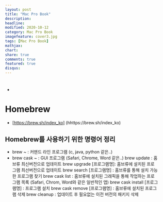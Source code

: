 ```yaml
---
layout: post
title: "Mac Pro Book"
description: 
headline: 
modified: 2020-10-12
category: Mac Pro Book
imagefeature: cover3.jpg
tags: [Mac Pro Book]
mathjax: 
chart: 
share: true
comments: true
featured: true
disqus:
---
```


# 
- 

# Homebrew
- [https://brew.sh/index_ko] (hhttps://brew.sh/index_ko)

## Homebrew를 사용하기 위한 명령어 정리

- brew ~ : 커맨드 라인 프로그램 (c, java, python 같은..)
- brew cask ~ : GUI 프로그램 (Safari, Chrome, Word 같은..)
brew update : 홈브류 최신버전으로 업데이트
brew upgrade [프로그램명]: 홈브류에 설치된 프로그램 최선버전으로 업데이트
brew search [프로그램명] : 홈브류를 통해 설치 가능한 프로그램 찾기
brew cask list : 홈브류에 설치된 그래픽을 통해 작업하는 프로그램 목록 (Safari, Chrom, Word와 같은 일반적인 앱)
brew cask install [프로그램명] : 프로그램 설치
brew cask remove [프로그램명] : 홈브류에 설치된 프로그램 삭제
brew cleanup : 업데이트 후 필요없는 이전 버전의 패키지 삭제
